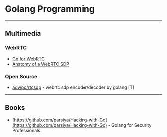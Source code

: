 # Golang Programming

---
## Multimedia

### WebRTC
- [Go for WebRTC](https://libs.garden/go/webrtc)
- [Anatomy of a WebRTC SDP](https://webrtchacks.com/sdp-anatomy/)


### Open Source
- [adwpc/rtcsdp](https://github.com/adwpc/rtcsdp) - webrtc sdp encoder/decoder by golang [T]


---
## Books
- [https://github.com/parsiya/Hacking-with-Go](https://github.com/parsiya/Hacking-with-Go) - Golang for Security Professionals


